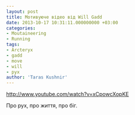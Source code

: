 ```yaml
---
layout: post
title: Мотивуюче відео від Will Gadd
date: 2013-10-17 10:31:11.000000000 +03:00
categories:
- Moutaineering
- Running
tags:
- Arcteryx
- gadd
- move
- will
- рух
author: 'Taras Kushnir'
---
```


http://www.youtube.com/watch?v=xCpowcXopKE

Про рух, про життя, про біг.
